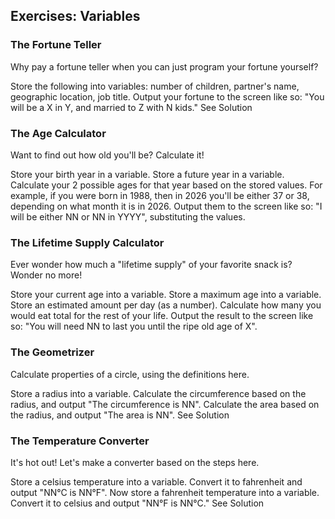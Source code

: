 ## Exercises: Variables

### The Fortune Teller

Why pay a fortune teller when you can just program your fortune yourself?

Store the following into variables: number of children, partner's name, geographic location, job title.
Output your fortune to the screen like so: "You will be a X in Y, and married to Z with N kids."
See Solution 


### The Age Calculator

Want to find out how old you'll be? Calculate it!

Store your birth year in a variable.
Store a future year in a variable.
Calculate your 2 possible ages for that year based on the stored values.
For example, if you were born in 1988, then in 2026 you'll be either 37 or 38, depending on what month it is in 2026.
Output them to the screen like so: "I will be either NN or NN in YYYY", substituting the values.

### The Lifetime Supply Calculator

Ever wonder how much a "lifetime supply" of your favorite snack is? Wonder no more!

Store your current age into a variable.
Store a maximum age into a variable.
Store an estimated amount per day (as a number).
Calculate how many you would eat total for the rest of your life.
Output the result to the screen like so: "You will need NN to last you until the ripe old age of X".

### The Geometrizer

Calculate properties of a circle, using the definitions here.

Store a radius into a variable.
Calculate the circumference based on the radius, and output "The circumference is NN".
Calculate the area based on the radius, and output "The area is NN".
See Solution 

### The Temperature Converter

It's hot out! Let's make a converter based on the steps here.

Store a celsius temperature into a variable.
Convert it to fahrenheit and output "NN°C is NN°F".
Now store a fahrenheit temperature into a variable.
Convert it to celsius and output "NN°F is NN°C."
See Solution 
